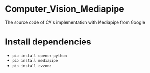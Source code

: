 # Computer_Vision_Mediapipe
The source code of CV's implementation with Mediapipe from Google

# Install dependencies
- ```pip install opencv-python```
- ```pip install mediapipe```
- ```pip install cvzone```
